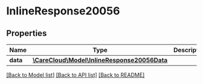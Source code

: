 # InlineResponse20056

## Properties
Name | Type | Description | Notes
------------ | ------------- | ------------- | -------------
**data** | [**\CareCloud\Model\InlineResponse20056Data**](InlineResponse20056Data.md) |  | [optional] 

[[Back to Model list]](../../README.md#documentation-for-models) [[Back to API list]](../../README.md#documentation-for-api-endpoints) [[Back to README]](../../README.md)

